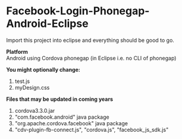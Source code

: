 Facebook-Login-Phonegap-Android-Eclipse
=======================================

Import this project into eclipse and everything should be good to go.

<b>Platform</b> <br>
Android using Cordova phonegap (in Eclipse i.e. no CLI of phonegap)


<b> You might optionally change: </b> <br>
1) test.js <br>
2) myDesign.css


<b>Files that may be updated in coming years</b><br>
1) cordova3.3.0.jar <br>
2) "com.facebook.android" java package <br>
3) "org.apache.cordova.facebook" java package <br>
4) "cdv-plugin-fb-connect.js", "cordova.js", "facebook_js_sdk.js" <br>
